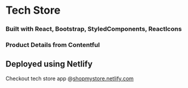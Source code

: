 # Tech Store

### Built with React, Bootstrap, StyledComponents, ReactIcons

### Product Details from Contentful

## Deployed using Netlify

Checkout tech store app @[shopmystore.netlify.com](https://shopmystore.netlify.com)
